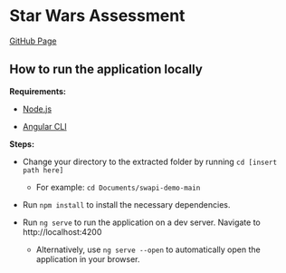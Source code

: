 # Star Wars Assessment

[GitHub Page](https://veeke.github.io/swapi-demo/)

## How to run the application locally

**Requirements:**
- [Node.js](https://nodejs.org/en)
  
- [Angular CLI](https://github.com/angular/angular-cli)

**Steps:**
- Change your directory to the extracted folder by running `cd [insert path here]`
  
  - For example: `cd Documents/swapi-demo-main`
    
- Run `npm install` to install the necessary dependencies.
  
- Run `ng serve` to run the application on a dev server. Navigate to http://localhost:4200
  
  - Alternatively, use `ng serve --open`  to automatically open the application in your browser.
